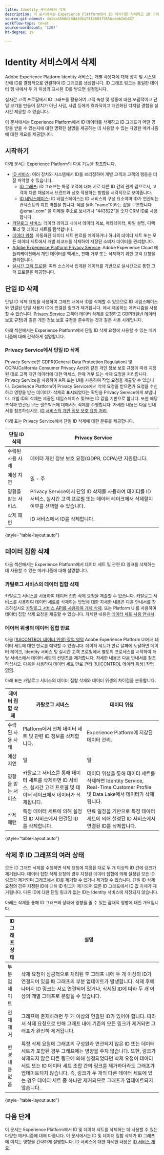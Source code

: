 ```yaml
---
title: Identity 서비스에서 삭제
description: 이 문서에서는 Experience Platform에서 ID 데이터를 삭제하고 ID 그래프가 어떤 영향을 받을 수 있는지에 대한 명확한 설명을 제공하는 데 사용할 수 있는 다양한 메커니즘에 대한 개요를 제공합니다.
source-git-commit: da1ce4560d28d43db47318883f9656cebb2eb487
workflow-type: tm+mt
source-wordcount: '1207'
ht-degree: 1%

---
```


# Identity 서비스에서 삭제

Adobe Experience Platform Identity 서비스는 개별 사용자에 대해 장치 및 시스템 간에 ID를 결정적으로 연결하여 ID 그래프를 생성합니다. ID 그래프 링크는 동일한 데이터 행 내에서 두 개 이상의 표시된 ID를 받으면 설정됩니다.

실시간 고객 프로필에서 ID 그래프를 활용하여 고객 속성 및 행동에 대한 포괄적이고 단일 보기를 만들어 장치가 아닌 사람, 사람 등에게 효과적이고 개인화된 디지털 경험을 실시간 제공할 수 있습니다.

이 문서에서는 Experience Platform에서 ID 데이터를 삭제하고 ID 그래프가 어떤 영향을 받을 수 있는지에 대한 명확한 설명을 제공하는 데 사용할 수 있는 다양한 메커니즘에 대한 개요를 제공합니다.

## 시작하기

아래 문서는 Experience Platform의 다음 기능을 참조합니다.

* [ID 서비스](home.md): 여러 장치와 시스템에서 ID를 브리징하여 개별 고객과 고객의 행동을 더 잘 파악할 수 있습니다.
   * [ID 그래프](./ui/identity-graph-viewer.md): ID 그래프는 특정 고객에 대해 서로 다른 ID 간의 관계 맵으로서, 고객이 다른 채널에서 브랜드와 상호 작용하는 방법을 시각적으로 보여줍니다.
   * [ID 네임스페이스](namespaces.md): ID 네임스페이스는 ID 서비스의 구성 요소이며 ID가 연관되는 컨텍스트의 지표 역할을 합니다. 예를 들어 &quot;name&quot;이라는 값을 구분합니다<span>@email.com&quot; 을 이메일 주소로 보내거나 &quot;443522&quot;을 숫자 CRM ID로 사용합니다.
* [카탈로그 서비스](../catalog/home.md): 데이터 레이크 내에서 데이터 계보, 메타데이터, 파일 설명, 디렉토리 및 데이터 세트를 탐색합니다.
* [데이터 위생](../hygiene/home.md): 자동화된 데이터 세트 만료를 예약하거나 하나의 데이터 세트 또는 모든 데이터 세트에서 개별 레코드를 삭제하여 저장된 소비자 데이터를 관리합니다.
* [Adobe Experience Platform Privacy Service](../privacy-service/home.md): Adobe Experience Cloud 애플리케이션에서 개인 데이터를 액세스, 판매 거부 또는 삭제하기 위한 고객 요청을 관리합니다.
* [실시간 고객 프로필](../profile/home.md): 여러 소스에서 집계된 데이터를 기반으로 실시간으로 통합 고객 프로필을 제공합니다.

## 단일 ID 삭제

단일 ID 삭제 요청을 사용하여 그래프 내에서 ID를 삭제할 수 있으므로 ID 네임스페이스와 연결된 단일 사용자 ID에 연결된 링크가 제거됩니다. 에서 제공하는 메커니즘을 사용할 수 있습니다. [Privacy Service](../privacy-service/home.md) 고객이 데이터 삭제를 요청하고 GDPR(일반 데이터 보호 규정)과 같은 개인 정보 보호 규정을 준수하는 것과 같은 사용 사례입니다.

아래 섹션에서는 Experience Platform에서 단일 ID 삭제 요청에 사용할 수 있는 메커니즘에 대해 간략하게 설명합니다.

### Privacy Service에서 단일 ID 삭제

Privacy Service은 GDPR(General Data Protection Regulation) 및 CCPA(California Consumer Privacy Act)와 같은 개인 정보 보호 규정에 따라 지정된 대로 고객 개인 데이터에 대한 액세스, 판매 거부 또는 삭제 요청을 처리합니다. Privacy Service을 사용하여 API 또는 UI를 사용하여 작업 요청을 제출할 수 있습니다. Experience Platform이 Privacy Service에서 삭제 요청을 받으면가 요청을 수신하고 영향을 받는 데이터가 삭제로 표시되었다는 확인을 Privacy Service에게 보냅니다. 개별 ID의 삭제는 제공된 네임스페이스 및/또는 ID 값을 기반으로 합니다. 또한 해당 조직과 연관된 모든 샌드박스에 대해서도 삭제를 수행합니다. 자세한 내용은 다음 안내서를 참조하십시오. [ID 서비스의 개인 정보 보호 요청 처리](privacy.md).

아래 표는 Privacy Service에서 단일 ID 삭제에 대한 분류를 제공합니다.

| 단일 ID 삭제 | Privacy Service |
| --- | --- |
| 수락된 사용 사례 | 데이터 개인 정보 보호 요청(GDPR, CCPA)만 지원합니다. |
| 예상 지연 | 일 - 주 |
| 영향을 받는 서비스 | Privacy Service에서 단일 ID 삭제를 사용하여 데이터를 ID 서비스, 실시간 고객 프로필 또는 데이터 레이크에서 삭제할지 여부를 선택할 수 있습니다. |
| 삭제 패턴 | ID 서비스에서 ID를 삭제합니다. |

{style=&quot;table-layout:auto&quot;}

## 데이터 집합 삭제

다음 섹션에서는 Experience Platform에서 데이터 세트 및 관련 ID 링크를 삭제하는 데 사용할 수 있는 메커니즘에 대해 설명합니다.

### 카탈로그 서비스의 데이터 집합 삭제

카탈로그 서비스를 사용하여 데이터 집합 삭제 요청을 제출할 수 있습니다. 카탈로그 서비스를 사용하여 데이터 세트를 삭제하는 방법에 대한 자세한 내용은 다음 안내서를 참조하십시오 [카탈로그 서비스 API를 사용하여 개체 삭제](../catalog/api/delete-object.md). 또는 Platform UI를 사용하여 데이터 집합 삭제 요청을 제출할 수 있습니다. 자세한 내용은 [데이터 세트 사용 안내서](../catalog/datasets/user-guide.md#delete-a-dataset).

### 데이터 위생의 데이터 집합 만료

다음 [[!UICONTROL 데이터 위생] 작업 영역](../hygiene/ui/overview.md) Adobe Experience Platform UI에서 데이터 세트에 대한 만료를 예약할 수 있습니다. 데이터 세트가 만료 날짜에 도달하면 데이터 레이크, Identity 서비스 및 실시간 고객 프로필에서 별도의 프로세스를 시작하여 해당 서비스에서 데이터 세트의 컨텐츠를 제거합니다. 자세한 내용은 다음 안내서를 참조하십시오. [다음을 사용하여 데이터 세트 만료 관리 [!UICONTROL 데이터 위생] 작업 영역](../hygiene/ui/dataset-expiration.md).

아래 표는 카탈로그 서비스의 데이터 집합 삭제와 데이터 위생의 차이점을 분류합니다.

| 데이터 집합 삭제 | 카탈로그 서비스 | 데이터 위생 |
| --- | --- | --- |
| 수락된 사용 사례 | Platform에서 전체 데이터 세트 및 관련 ID 정보를 삭제합니다. | Experience Platform에 저장된 데이터 관리. |
| 예상 지연 | 일 | 일 |
| 영향을 받는 서비스 | 카탈로그 서비스를 통해 데이터 세트를 삭제하면 ID 서비스, 실시간 고객 프로필 및 데이터 레이크에서 데이터가 삭제됩니다. | 데이터 위생을 통해 데이터 세트를 삭제하면 Identity Service, Real-Time Customer Profile 및 Data Lake에서 데이터가 삭제됩니다. |
| 삭제 패턴 | 특정 데이터 세트에 의해 설정된 ID 서비스에서 연결된 ID를 삭제합니다. | 만료 일정을 기반으로 특정 데이터 세트에 의해 설정된 ID 서비스에서 연결된 ID를 삭제합니다. |

{style=&quot;table-layout:auto&quot;}

## 삭제 후 ID 그래프의 여러 상태

모든 ID 그래프 삭제를 수행하면 삭제 요청에 지정된 대로 두 개 이상의 ID 간에 링크가 제거됩니다. 데이터 집합 삭제 요청의 경우 지정된 데이터 집합에 의해 설정된 모든 ID 링크가 제거되며 그래프에서 ID를 제거할 수 있거나 제거할 수 없습니다. 단일 ID 삭제 요청의 경우 지정된 ID에 대해 ID 링크가 제거되어 모든 ID 그래프에서 ID 값 자체가 제거됩니다. 다른 ID에 대한 단일 링크가 없는 ID는 Identity 서비스에 저장되지 않습니다.

아래는 삭제를 통해 ID 그래프의 상태에 영향을 줄 수 있는 잠재적 영향에 대한 개요입니다.

| ID 그래프 상태 | 설명 |
| --- | --- |
| 부분 업데이트 | 삭제 요청이 성공적으로 처리된 후 그래프 내에 두 개 이상의 ID가 연결되어 있을 때 그래프의 부분 업데이트가 발생합니다. 삭제 후에 나머지 ID 링크는 서로 연결되어 있거나, 삭제된 ID에 따라 두 개 이상의 개별 그래프로 분할될 수 있습니다. |
| 전체 제거 | 그래프에 존재하려면 두 개 이상의 연결된 ID가 있어야 합니다. 따라서 삭제 요청으로 인해 그래프 내에 기존의 모든 링크가 제거되면 그래프가 완전히 제거됩니다. |
| 변경 내용 없음 | 특정 삭제 요청에 그래프의 구성원과 연관되지 않은 ID 또는 데이터 세트가 포함된 경우 그래프에는 영향을 주지 않습니다. 또한, 링크가 삭제되지 않은 다른 링크에 의해 설정되었다면 삭제 요청이 데이터 세트 또는 ID 데이터 세트 조합 간의 링크를 제거하더라도 그래프가 업데이트되지 않습니다. 즉, 링크가 두 개의 다른 데이터 세트에 있는 경우 데이터 세트 중 하나만 제거되므로 그래프가 업데이트되지 않습니다. |

{style=&quot;table-layout:auto&quot;}

## 다음 단계

이 문서는 Experience Platform에서 ID 및 데이터 세트를 삭제하는 데 사용할 수 있는 다양한 메커니즘에 대해 다룹니다. 이 문서에서는 ID 및 데이터 집합 삭제가 ID 그래프에 미치는 영향을 간략하게 설명합니다. ID 서비스에 대한 자세한 내용은 [ID 서비스 개요](home.md).

<!--

You can use [Data hygiene](../hygiene/home.md) for data cleansing, removing anonymous data, or data minimization for the data that you have collected.

### Single identity deletion in the [!UICONTROL Data Hygiene] workspace

The [[!UICONTROL Data Hygiene] workspace](../hygiene/ui/overview.md) in the Platform UI allows you to delete consumer records that are participating in Identity Service and Real-Time Customer Profile. For a comprehensive guide on using the [!UICONTROL Data Hygiene] workspace, see the tutorial on [deleting consumer records](../hygiene/ui/record-delete.md).

The table below provides a breakdown of differences between single identity deletion in Privacy Service and Data hygiene:

| Single identity deletion | Privacy Service | Data hygiene |
| --- | --- | --- |
| Accepted use cases | Data privacy requests (GDPR, CCPA) only. | Management of data stored in Experience Platform. |
| Estimated latency | Days to weeks | Days |
| Services impacted | Single identity deletion in Privacy Service allows you to select whether data will be deleted from Identity Service, Real-Time Customer Profile, or data lake. | Single identity deletion in Data hygiene deletes the selected data across Identity Service, Real-Time Customer Profile, and data lake. |
| Deletion patterns | Delete an identity from Identity Service. | Delete an identity from Identity Service. |

-->